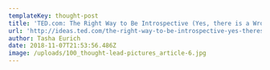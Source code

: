 ```yaml
---
templateKey: thought-post
title: 'TED.com: The Right Way to Be Introspective (Yes, there is a Wrong Way)'
url: 'http://ideas.ted.com/the-right-way-to-be-introspective-yes-theres-a-wrong-way/'
author: Tasha Eurich
date: 2018-11-07T21:53:56.486Z
image: /uploads/100_thought-lead-pictures_article-6.jpg
---
```


